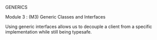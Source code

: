 GENERICS

Module 3 : (M3) Generic Classes and Interfaces

Using generic interfaces allows us to decouple a client from a specific implementation while
still being typesafe.